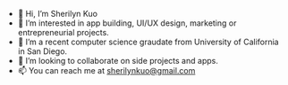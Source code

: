 - 👋 Hi, I’m Sherilyn Kuo
- 👀 I’m interested in app building, UI/UX design, marketing or entrepreneurial projects. 
- 🌱 I’m a recent computer science graudate from University of California in San Diego.
- 💞️ I’m looking to collaborate on side projects and apps. 
- 📫 You can reach me at [sherilynkuo@gmail.com](url)

